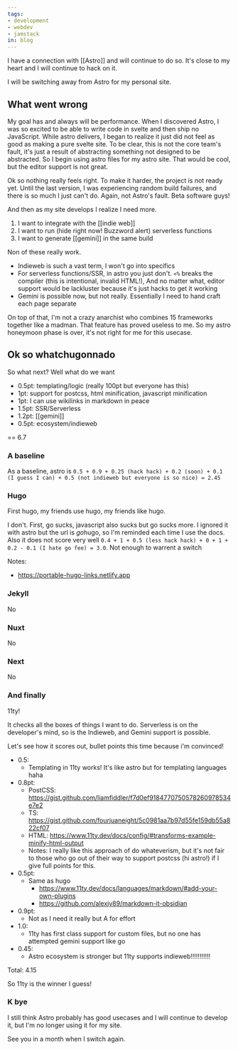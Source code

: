 ```yaml
---
tags:
- development
- webdev
- jamstack
in: blog
---
```


I have a connection with [[Astro]] and will continue to do so. It's close to my heart and I will continue to hack on it.

I will be switching away from Astro for my personal site.

## What went wrong

My goal has and always will be performance. When I discovered Astro, I was so excited to be able to write code in svelte and then ship no JavaScript. While astro delivers, I began to realize it just did not feel as good as making a pure svelte site. To be clear, this is not the core team's fault, it's just a result of abstracting something not designed to be abstracted. So I begin using astro files for my astro site. That would be cool, but the editor support is not great.

Ok so nothing really feels right. To make it harder, the project is not ready yet. Until the last version, I was experiencing random build failures, and there is so much I just can't do. Again, not Astro's fault. Beta software guys!

And then as my site develops I realize I need more.

1. I want to integrate with the [[indie web]]
2. I want to run (hide right now! Buzzword alert) serverless functions
3. I want to generate [[gemini]] in the same build

Non of these really work.

- Indieweb is such a vast term, I won't go into specifics
- For serverless functions/SSR, in astro you just don't. `<%` breaks the compiler (this is intentional, invalid HTML!), And no matter what, editor support would be lackluster because it's just hacks to get it working
- Gemini is possible now, but not really. Essentially I need to hand craft each page separate

On top of that, I'm not a crazy anarchist who combines 15 frameworks together like a madman. That feature has proved useless to me. So my astro honeymoon phase is over, it's not right for me for this usecase.

## Ok so whatchugonnado

So what next? Well what do we want

- 0.5pt: templating/logic (really 100pt but everyone has this)
- 1pt: support for postcss, html minification, javascript minification
- 1pt: I can use wikilinks in markdown in peace
- 1.5pt: SSR/Serverless
- 1.2pt: [[gemini]]
- 0.5pt: ecosystem/indieweb

== 6.7

### A baseline

As a baseline, astro is `0.5 + 0.9 + 0.25 (hack hack) + 0.2 (soon) + 0.1 (I guess I can) + 0.5 (not indieweb but everyone is so nice) = 2.45`

### Hugo

First hugo, my friends use hugo, my friends like hugo.

I don't. First, go sucks, javascript also sucks but go sucks more. I ignored it with astro but the url is *go*hugo, so I'm reminded each time I use the docs. Also it does not score very well `0.4 + 1 + 0.5 (less hack hack) + 0 + 1 + 0.2 - 0.1 (I hate go fee) = 3.0`. Not enough to warrent a switch

Notes:

- <https://portable-hugo-links.netlify.app>

### Jekyll

No

### Nuxt

No

### Next

No

### And finally

11ty!

It checks all the boxes of things I want to do. Serverless is on the developer's mind, so is the Indieweb, and Gemini support is possible.

Let's see how it scores out, bullet points this time because i'm convinced!

- 0.5:
  - Templating in 11ty works! It's like astro but for templating languages haha
- 0.8pt:
  - PostCSS: <https://gist.github.com/liamfiddler/f7d0ef9184770750578260978534e7e2>
  - TS: <https://gist.github.com/fourjuaneight/5c0981aa7b97d55fe159db55a822cf07>
  - HTML: <https://www.11ty.dev/docs/config/#transforms-example-minify-html-output>
  - Notes: I really like this approach of do whateverism, but it's not fair to those who go out of their way to support postcss (hi astro!) if I give full points for this.
- 0.5pt:
  - Same as hugo
    - <https://www.11ty.dev/docs/languages/markdown/#add-your-own-plugins>
    - <https://github.com/alexjv89/markdown-it-obsidian>
- 0.9pt:
  - Not as I need it really but A for effort
- 1.0:
  - 11ty has first class support for custom files, but no one has attempted gemini support like go
- 0.45:
  - Astro ecosystem is stronger but 11ty supports indieweb!!!!!!!!!!!

Total: 4.15

So 11ty is the winner I guess!

### K bye

I still think Astro probably has good usecases and I will continue to develop it, but I'm no longer using it for my site.

See you in a month when I switch again.
